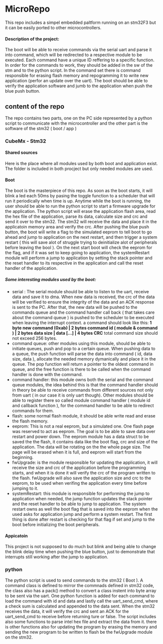 # MicroRepo
This repo includes a simpel embedded paltform running on an stm32F3 but it can be easily ported to other microcontrollers.
#### Description of the project:
The boot will be able to receive commands via the serial uart and parse it into command, which will be redirected to a respective module to be executed. Each command have a unique ID reffering to a specific function. In order for the commands to work, they should be added in the sw of the stm and to the python script. In the command set there is command responsible for erasing flash memory and repogramming it to write new application (perfor an update over the uart). The boot should be able to verify the application software and jumb to the application when push the blue push button.
## content of the repo
The repo contains two parts, one on the PC side represented by a python script to communicate with the microcontroller and the other part is the software of the stm32 ( boot / app )
### CubeMx - Stm32
#### Shared sources
Here is the place where all modules used by both boot and application exist. The folder is included in both procject but only needed modules are used.
#### Boot
The boot is the masterpiece of this repo. As soon as the boot starts, it will blink a led each 50ms by pasing the toggle function to a scheduler that will run it periodically when time is up. Anytime while the boot is running, the user should be able to run the python script to start a firmware upgrade for the application. The python script will erase the application flash area, read the hex file of the application, parse its data, calculate size and crc and send it over to the stm32. The stm32 will receive the data and place it in the applicatoin memory area and verify the crc. After pushing the blue push button, the boot will write a flag to the simulated eeprom to tell boot to go ahead and jump to application on the next restart, and then trigger a system restart ( this will save alot of struggle trying to deinitialize alot of peripherals before leaving the bool ). On the next start boot will check the eeprom for the flag, and if it was set to keep going to application, the systemRestart module will perform a jump to application by setting the stack pointer and the reset handler to its respective in the application and call the reset handler of the application.
##### Some interesting modules used by the boot:
- serial : The serial module should be able to listen to the uart, receive data and save it to dma. When new data is received, the crc of the data will be verified to ensure the integrity of the data and an ACK response is sent to the PC. After that, the new data will be pushed to the commands queue and the command handler call back ( that takes care about the command queue ) is pushed to the scheduler to be executed when leaving the interrupt context.
a command should look like this:
  **1 byte new command (0xab) | 2 bytes command id ( module & command ) | 2 bytes data size | data [...] | 4 bytes CRC**
  total command size should not exceed 256 bytes.
- command queue: other modules using this module, should be able to initiate queues, push and pop to a certain queue. When pushing data to a queue, the push function will parse the data into command ( id, data size, data ), allocate the needed memory dymanically and place it in the queue. The pop function will return a pointer to the oldest command in queue, and the free function is there to be called when the command handler is done with the command.
- command handler: this module owns both the serial and the command queue modules, the idea behind this is that the command handler should in theory be able to receive commands from different sources not only from uart ( in our case it is only uart though). Other modules should be able to register there so called module command handler ( module id and callback function ), for the command handler to be able to redirect commands for them.
- flash: some normal flash module, it should be able write read and erase the flash memory.
- eeprom: This is not a real eeprom, but a simulated one. One flash page was reserved to act as eeprom. The goal is to be able to save data over restart and power down. The eeprom module has a data struct to be saved the the flash, it contains data like the boot flag, crc and size of the application. The data will be rotating on the the whole page size. The page will be erased when it is full, and eeprom will start from the beginning.
- fwUpgrade: is the module responsible for updating the application, it will receive the size and crc of the application before the programming starts, and when it is done it will verify the crc of the program written to the flash. fwUpgrade will also save the application size and crc to the eeprom, to be used when verifing the application every time before jumping to it.
- systemRestart: this module is responsible for performing the jump to application when needed, the jump function updates the stack pointer and the reset handler to be able to jump to application. The system restart owns as well the boot flag that is saved into the eeprom when the used asks for application jump and perform a system restart. The first thing is done after restart is checking for that flag if set and jump to the boot before initializing the boot peripherals.
#### Appicatoin
This project is not supposed to do much but blink and being able to change the blink delay time when pushing the blue button, just to demonstrate that interrupts still working after the jump to application.
### python
The python script is used to send commands to the stm32 ( Boot ). A command class is defined to mirror the commnads defined in stm32 code, the class also has a pack() method to convert a class instent into byte array to be sent via the uart. One python function is added for each command to load the command with id and data and lastly call the uart_send_cmd, where a check sum is calculated and appended to the data sent. When the stm32 receives the data, it will verify the crc and sent an ACK for the uart_send_cmd to receive before returning ture or false. The script includes also some functions to parse intel hex file and extract the data from it. there is other functions also for updating the program by erasing the memory and sending the new program to be written to flash be the fwUpgrade module on the stm32.
